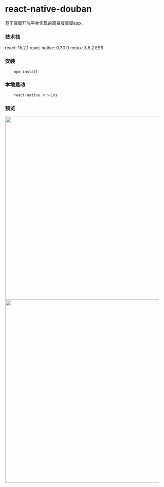 # react-native-douban

基于豆瓣开放平台实现的简易版豆瓣app。

### 技术栈

react: 15.2.1
react-native: 0.30.0
redux: 3.5.2
ES6

### 安装

```
    npm install
```

### 本地启动

```
    react-native run-ios
```

### 预览

<image src="https://raw.githubusercontent.com/shenlq/react-native-douban/master/src/images/douban1.png" height="600" style="border:1px solid #ddd;margin-right:30;"/>
<image src="https://raw.githubusercontent.com/shenlq/react-native-douban/master/src/images/douban2.png" height="600" style="border:1px solid #ddd;"/>
